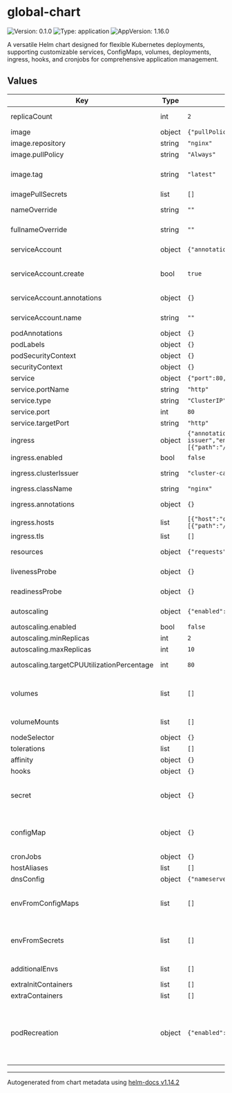 # global-chart

![Version: 0.1.0](https://img.shields.io/badge/Version-0.1.0-informational?style=flat-square) ![Type: application](https://img.shields.io/badge/Type-application-informational?style=flat-square) ![AppVersion: 1.16.0](https://img.shields.io/badge/AppVersion-1.16.0-informational?style=flat-square)

A versatile Helm chart designed for flexible Kubernetes deployments, supporting customizable services, ConfigMaps, volumes, deployments, ingress, hooks, and cronjobs for comprehensive application management.

## Values

| Key | Type | Default | Description |
|-----|------|---------|-------------|
| replicaCount | int | `2` | Number of replicas to deploy |
| image | object | `{"pullPolicy":"Always","repository":"nginx","tag":"latest"}` | Image configuration |
| image.repository | string | `"nginx"` | Image repository |
| image.pullPolicy | string | `"Always"` | Image pull policy |
| image.tag | string | `"latest"` | Overrides the image tag whose default is the chart appVersion. |
| imagePullSecrets | list | `[]` | Image pull secrets |
| nameOverride | string | `""` | Override the name of the chart |
| fullnameOverride | string | `""` | Override the full name of the chart |
| serviceAccount | object | `{"annotations":{},"automount":true,"create":true,"name":""}` | Service account configuration |
| serviceAccount.create | bool | `true` | Specifies whether a service account should be created |
| serviceAccount.annotations | object | `{}` | Annotations to add to the service account |
| serviceAccount.name | string | `""` | The name of the service account to use |
| podAnnotations | object | `{}` | Pod annotations |
| podLabels | object | `{}` | Pod labels |
| podSecurityContext | object | `{}` | Pod security context |
| securityContext | object | `{}` | Security context |
| service | object | `{"port":80,"portName":"http","targetPort":"http","type":"ClusterIP"}` | Service configuration |
| service.portName | string | `"http"` | Port name |
| service.type | string | `"ClusterIP"` | Service type |
| service.port | int | `80` | Service port |
| service.targetPort | string | `"http"` | Target port |
| ingress | object | `{"annotations":{},"className":"nginx","clusterIssuer":"cluster-ca-issuer","enabled":false,"hosts":[{"host":"chart-example.local","paths":[{"path":"/","pathType":"ImplementationSpecific"}]}],"tls":[]}` | Ingress configuration |
| ingress.enabled | bool | `false` | Enable ingress |
| ingress.clusterIssuer | string | `"cluster-ca-issuer"` | Cert-manager cluster issuer |
| ingress.className | string | `"nginx"` | Ingress class name |
| ingress.annotations | object | `{}` | Annotations to add to the ingress |
| ingress.hosts | list | `[{"host":"chart-example.local","paths":[{"path":"/","pathType":"ImplementationSpecific"}]}]` | Hosts configuration |
| ingress.tls | list | `[]` | TLS configuration |
| resources | object | `{"requests":{"cpu":"100m","memory":"64Mi"}}` | Resource requests and limits for the deployment |
| livenessProbe | object | `{}` | Liveness probe configuration |
| readinessProbe | object | `{}` | Readiness probe configuration |
| autoscaling | object | `{"enabled":false,"maxReplicas":10,"minReplicas":2,"targetCPUUtilizationPercentage":80}` | Autoscaling configuration |
| autoscaling.enabled | bool | `false` | Enable autoscaling |
| autoscaling.minReplicas | int | `2` | Min number of pods |
| autoscaling.maxReplicas | int | `10` | Max number of pods |
| autoscaling.targetCPUUtilizationPercentage | int | `80` | Target CPU utilization percentage |
| volumes | list | `[]` | Volumes configuration, supported types: Secret, ConfigMap, PersistentVolumeClaim |
| volumeMounts | list | `[]` | Volume mounts configuration |
| nodeSelector | object | `{}` | Node selector |
| tolerations | list | `[]` | Tolerations |
| affinity | object | `{}` | Affinity |
| hooks | object | `{}` | Hooks configuration |
| secret | object | `{}` | Creates a global secret to be used as an environment variable in the deployment |
| configMap | object | `{}` | Creates a global configMap to be used as an environment variable in the deployment |
| cronJobs | object | `{}` | Cronjobs |
| hostAliases | list | `[]` | HostAliases |
| dnsConfig | object | `{"nameservers":[],"options":[],"searches":[]}` | DNS Configuration |
| envFromConfigMaps | list | `[]` | Injects one or more existing configMaps into the deployment as environment variables |
| envFromSecrets | list | `[]` | Injects one or more existing secrets into the deployment as environment variables |
| additionalEnvs | list | `[]` | Additional environment variables |
| extraInitContainers | list | `[]` | Extra init containers |
| extraContainers | list | `[]` | Extra containers |
| podRecreation | object | `{"enabled":false}` | If set to true the deployment pods will be recreated, if coupled with image.pullPolicy=Always a new image will always be downloaded. |

----------------------------------------------
Autogenerated from chart metadata using [helm-docs v1.14.2](https://github.com/norwoodj/helm-docs/releases/v1.14.2)
